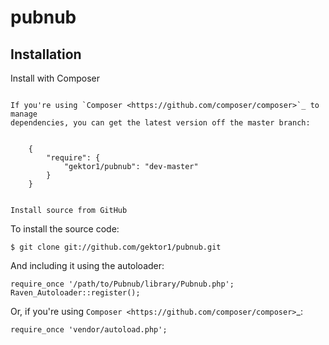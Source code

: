 pubnub
======

Installation
------------

Install with Composer
~~~~~~~~~~~~~~~~~~~~~

If you're using `Composer <https://github.com/composer/composer>`_ to manage
dependencies, you can get the latest version off the master branch:


    {
        "require": {
            "gektor1/pubnub": "dev-master"
        }
    }


Install source from GitHub
~~~~~~~~~~~~~~~~~~~~~~~~~~

To install the source code:

    $ git clone git://github.com/gektor1/pubnub.git

And including it using the autoloader:


    require_once '/path/to/Pubnub/library/Pubnub.php';
    Raven_Autoloader::register();

Or, if you're using `Composer <https://github.com/composer/composer>`_:


    require_once 'vendor/autoload.php';
    